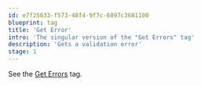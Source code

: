 ```yaml
---
id: e7f25633-f573-48f4-9f7c-6097c3681100
blueprint: tag
title: 'Get Error'
intro: 'The singular version of the "Get Errors" tag'
description: 'Gets a validation error'
stage: 1
---
```

See the [Get Errors](/tags/get_errors) tag.

